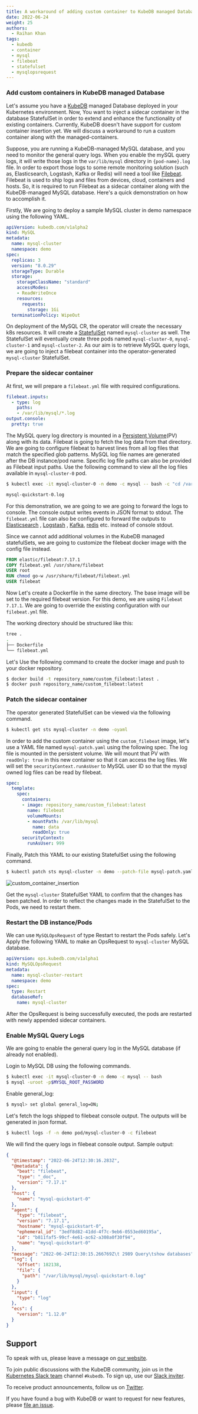 ```yaml
---
title: A workaround of adding custom container to KubeDB managed Databases
date: 2022-06-24
weight: 25
authors:
  - Raihan Khan
tags:
  - kubedb
  - container
  - mysql
  - filebeat
  - statefulset
  - mysqlopsrequest
---
```


### Add custom containers in KubeDB managed Database

Let's assume you have a [KubeDB](https://kubedb.com/docs/v2022.05.24/welcome/) managed Database deployed in your Kubernetes environment. Now, You want to inject a sidecar container in the database StatefulSet in order to extend and enhance the functionality of existing containers. Currently, KubeDB doesn't have support for custom container insertion yet. We will discuss a workaround to run a custom container along with the managed-containers. 

Suppose, you are running a KubeDB-managed MySQL database, and you need to monitor the general query logs. When you enable the mySQL query logs, it will write those logs in the `var/lib/mysql` directory in `{pod-name}.log` file. In order to export those logs to some remote monitoring solution (such as, Elasticsearch, Logstash, Kafka or Redis)  will need a tool like [Filebeat](https://www.elastic.co/beats/filebeat). Filebeat is used to ship logs and files from devices, cloud, containers and hosts. So, it is required to run Filebeat as a sidecar container along with the KubeDB-managed MySQL database. Here's a quick demonstration on how to accomplish it.

Firstly, We are going to deploy a sample MySQL cluster in demo namespace using the following YAML.

```yaml
apiVersion: kubedb.com/v1alpha2
kind: MySQL
metadata:
  name: mysql-cluster
  namespace: demo
spec:
  replicas: 3
  version: "8.0.29"
  storageType: Durable
  storage:
    storageClassName: "standard"
    accessModes:
    - ReadWriteOnce
    resources:
      requests:
        storage: 1Gi
  terminationPolicy: WipeOut
```

On deployment of the MySQL CR, the operator will create the necessary k8s resources. It will create a [StatefulSet](https://kubernetes.io/docs/concepts/workloads/controllers/statefulset) named `mysql-cluster` as well. The StatefulSet will eventually create three pods named `mysql-cluster-0`, `mysql-cluster-1` and `mysql-cluster-2`. As our aim is to retrieve MySQL query logs, we are going to inject a filebeat container into the operator-generated `mysql-cluster` StatefulSet.

### Prepare the sidecar container

At first, we will prepare a `filebeat.yml` file with required configurations.

```yaml
filebeat.inputs:
  - type: log
    paths:
    - /var/lib/mysql/*.log
output.console:
  pretty: true
```

The MySQL query log directory is mounted in a [Persistent Volume](https://kubernetes.io/docs/concepts/storage/persistent-volumes/)(PV) along with its data. Filebeat is going to fetch the log data from that directory. We are going to configure filebeat to harvest lines from all log files that match the specified glob patterns. MySQL log file names are generated after the DB instance/pod name. Specific log file paths can also be provided as Filebeat input paths.  Use the following command to view all the log files available in `mysql-cluster-0` pod.

```bash
$ kubectl exec -it mysql-cluster-0 -n demo -c mysql -- bash -c "cd /var/lib/mysql && ls | grep *.log"

mysql-quickstart-0.log
```

For this demonstration, we are going to we are going to forward the logs to console. The console output writes events in JSON format to stdout. The `filebeat.yml` file can also be configured to forward the outputs to [Elasticsearch](https://www.elastic.co/guide/en/beats/filebeat/current/elasticsearch-output.html) , [Logstash](https://www.elastic.co/guide/en/beats/filebeat/current/elasticsearch-output.html) , [Kafka](https://www.elastic.co/guide/en/beats/filebeat/current/kafka-output.html), [redis](https://www.elastic.co/guide/en/beats/filebeat/current/redis-output.html) etc. instead of console stdout.

Since we cannot add additional volumes in the KubeDB managed statefulSets, we are going to customize the filebeat docker image with the config file instead.

```dockerfile
FROM elastic/filebeat:7.17.1
COPY filebeat.yml /usr/share/filebeat
USER root
RUN chmod go-w /usr/share/filebeat/filebeat.yml
USER filebeat
```

Now Let's create a Dockerfile in the same directory. The base image will be set to the required filebeat version. For this demo, we are using `Filebeat 7.17.1`.  We are going to override the existing configuration with our `filebeat.yml` file.

The working directory should be structured like this:

```bash
tree .
.
├── Dockerfile
└── filebeat.yml
```

Let's Use the following command to create the docker image and push to your docker repository.

```bash
$ docker build -t repository_name/custom_filebeat:latest .
$ docker push repository_name/custom_filebeat:latest
```
### Patch the sidecar container

The operator generated StatefulSet can be viewed via the following command.

```bash
$ kubectl get sts mysql-cluster -n demo -oyaml
```

In order to add the custom container using the `custom_filebeat` image, let's use a YAML file named `mysql-patch.yaml` using the following spec. The log file is mounted in the persistent volume. We will mount that PV with `readOnly: true` in this new container so that it can access the log files. We will set the `securityContext.runAsUser` to MySQL user ID so that the mysql owned log files can be read by filebeat.

```yaml
spec:
  template:
    spec:
      containers:
      - image: repository_name/custom_filebeat:latest
        name: filebeat
        volumeMounts:
        - mountPath: /var/lib/mysql
          name: data
          readOnly: true
      securityContext:
        runAsUser: 999
```

Finally, Patch this YAML to our existing StatefulSet using the following command.

```bash
$ kubectl patch sts mysql-cluster -n demo --patch-file mysql-patch.yaml
```
![custom_container_insertion](custom_container_insertion.jpg)

Get the `mysql-cluster` StatefulSet YAML to confirm that the changes has been patched. In order to reflect the changes made in the StatefulSet to the Pods, we need to restart them.

### Restart the DB instance/Pods

We can use `MySQLOpsRequest` of type Restart to restart the Pods safely. Let's Apply the following YAML to make an OpsRequest to `mysql-cluster` MySQL database.

```yaml
apiVersion: ops.kubedb.com/v1alpha1
kind: MySQLOpsRequest
metadata:
  name: mysql-cluster-restart
  namespace: demo
spec:
  type: Restart
  databaseRef:
    name: mysql-cluster
```


After the OpsRequest is being successfully executed, the pods are restarted with newly appended sidecar containers. 

### Enable MySQL Query Logs

We are going to enable the general query log in the MySQL database (if already not enabled). 

Login to MySQL DB using the following commands.

```bash
$ kubectl exec -it mysql-cluster-0 -n demo -c mysql -- bash
$ mysql -uroot -p$MYSQL_ROOT_PASSWORD
```

Enable general_log:

```bash
$ mysql> set global general_log=ON;
```

Let's fetch the logs shipped to filebeat console output. The outputs will be generated in json format.

```bash
$ kubectl logs -f -n demo pod/mysql-cluster-0 -c filebeat
```

We will find the query logs in filebeat console output. Sample output:

```json
{
  "@timestamp": "2022-06-24T12:30:16.283Z",
  "@metadata": {
    "beat": "filebeat",
    "type": "_doc",
    "version": "7.17.1"
  },
  "host": {
    "name": "mysql-quickstart-0"
  },
  "agent": {
    "type": "filebeat",
    "version": "7.17.1",
    "hostname": "mysql-quickstart-0",
    "ephemeral_id": "3edf8d82-41dd-4f7c-9eb6-0553ed60195a",
    "id": "b811faf5-99cf-4e61-ac62-a308a0f30f94",
    "name": "mysql-quickstart-0"
  },
  "message": "2022-06-24T12:30:15.266769Z\t 2989 Query\tshow databases",
  "log": {
    "offset": 182138,
    "file": {
      "path": "/var/lib/mysql/mysql-quickstart-0.log"
    }
  },
  "input": {
    "type": "log"
  },
  "ecs": {
    "version": "1.12.0"
  }
}
```


## Support

To speak with us, please leave a message on [our website](https://appscode.com/contact/).

To join public discussions with the KubeDB community, join us in the [Kubernetes Slack team](https://kubernetes.slack.com/messages/C8149MREV/) channel `#kubedb`. To sign up, use our [Slack inviter](http://slack.kubernetes.io/).

To receive product announcements, follow us on [Twitter](https://twitter.com/KubeDB).

If you have found a bug with KubeDB or want to request for new features, please [file an issue](https://github.com/kubedb/project/issues/new).